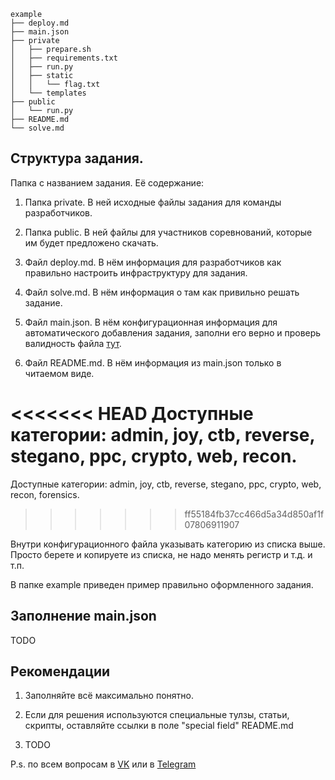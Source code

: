 ```
example
├── deploy.md
├── main.json
├── private
│   ├── prepare.sh
│   ├── requirements.txt
│   ├── run.py
│   ├── static
│   │   └── flag.txt
│   └── templates
├── public
│   └── run.py
├── README.md
└── solve.md
```

## Структура задания.
Папка с названием задания. Её содержание:

1) Папка private. В ней исходные файлы задания для команды разработчиков.

2) Папка public. В ней файлы для участников соревнований, которые им будет предложено скачать.

3) Файл deploy.md. В нём информация для разработчиков как правильно настроить инфраструктуру для задания.

4) Файл solve.md. В нём информация о там как привильно решать задание.

5) Файл main.json. В нём конфигурационная информация для автоматического добавления задания, заполни его верно и проверь валидность файла [тут](http://jsonlint.com/).

6) Файл README.md. В нём информация из main.json только в читаемом виде.

<<<<<<< HEAD
Доступные категории: admin, joy, ctb, reverse, stegano, ppc, crypto, web, recon.
=======
Доступные категории: admin, joy, ctb, reverse, stegano, ppc, crypto, web, recon, forensics.
>>>>>>> ff55184fb37cc466d5a34d850af1f07806911907

Внутри конфигурационного файла указывать категорию из списка выше. Просто берете и копируете из списка, не надо менять регистр и т.д. и т.п.

В папке example приведен пример правильно оформленного задания.

## Заполнение main.json
TODO

## Рекомендации

1) Заполняйте всё максимально понятно.

2) Если для решения используются специальные тулзы, статьи, скрипты, оставляйте ссылки в поле "special field" README.md

3) TODO

P.s. по всем вопросам в [VK](https://vk.com/iseption) или в [Telegram](https://telegram.me/iseption)
